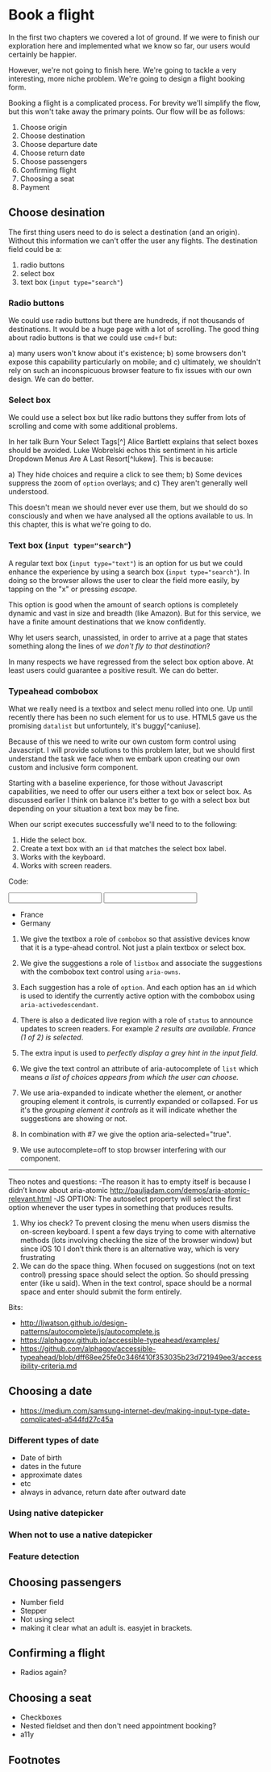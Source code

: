 # Book a flight

In the first two chapters we covered a lot of ground. If we were to finish our exploration here and implemented what we know so far, our users would certainly be happier.

However, we're not going to finish here. We're going to tackle a very interesting, more niche problem. We're going to design a flight booking form.

Booking a flight is a complicated process. For brevity we'll simplify the flow, but this won't take away the primary points. Our flow will be as follows:

1. Choose origin
2. Choose destination
3. Choose departure date
4. Choose return date
5. Choose passengers
6. Confirming flight
7. Choosing a seat
8. Payment

## Choose desination

The first thing users need to do is select a destination (and an origin). Without this information we can't offer the user any flights. The destination field could be a:

1. radio buttons
2. select box
3. text box (`input type="search"`)

### Radio buttons

We could use radio buttons but there are hundreds, if not thousands of destinations. It would be a huge page with a lot of scrolling. The good thing about radio buttons is that we could use `cmd+f` but:

a) many users won't know about it's existence;
b) some browsers don't expose this capability particularly on mobile; and
c) ultimately, we shouldn't rely on such an inconspicuous browser feature to fix issues with our own design. We can do better.

### Select box

We could use a select box but like radio buttons they suffer from lots of scrolling and come with some additional problems.

In her talk Burn Your Select Tags[^] Alice Bartlett explains that select boxes should be avoided. Luke Wobrelski echos this sentiment in his article Dropdown Menus Are A Last Resort[^lukew]. This is because:

a) They hide choices and require a click to see them;
b) Some devices suppress the zoom of `option` overlays; and
c) They aren't generally well understood.

This doesn't mean we should never ever use them, but we should do so consciously and when we have analysed all the options available to us. In this chapter, this is what we're going to do.

### Text box (`input type="search"`)

A regular text box (`input type="text"`) is an option for us but we could enhance the experience by using a search box (`input type="search"`). In doing so the browser allows the user to clear the field more easily, by tapping on the "x" or pressing *escape*.

This option is good when the amount of search options is completely dynamic and vast in size and breadth (like Amazon). But for this service, we have a finite amount destinations that we know confidently.

Why let users search, unassisted, in order to arrive at a page that states something along the lines of *we don't fly to that destination*?

In many respects we have regressed from the select box option above. At least users could guarantee a positive result. We can do better.

### Typeahead combobox

What we really need is a textbox and select menu rolled into one. Up until recently there has been no such element for us to use. HTML5 gave us the promising `datalist` but unfortuntely, it's buggy[^caniuse].

Because of this we need to write our own custom form control using Javascript. I will provide solutions to this problem later, but we should first understand the task we face when we embark upon creating our own custom and inclusive form component.

Starting with a baseline experience, for those without Javascript capabilities, we need to offer our users either a text box or select box. As discussed earlier I think on balance it's better to go with a select box but depending on your situation a text box may be fine.

When our script executes successfully we'll need to to the following:

1. Hide the select box.
2. Create a text box with an `id` that matches the select box label.
3. Works with the keyboard.
4. Works with screen readers.

Code:

<div class="typeahead-wrapper">
	<input class="typeahead-hint" readonly="true" tabindex="-1">
	<input
		type="text"
		name="input-typeahead"
		id="typeahead-default"
		autocomplete="off"
		role="combobox"
		aria-owns="typeahead-default-listbox"
		aria-autocomplete="list"
	>
	<ul
		class="typeahead-menu typeahead-menu--hidden"
		id="typeahead-default-listbox"
		role="listbox"
		>
		<li id="typeahead-default-option--0" role="option" tabindex="-1">
			France
		</li>
		<li id="typeahead-default-option--1" role="option" tabindex="-1" aria-selected="true">
			Germany
		</li>
	</ul>
	<div aria-live="polite" role="status" style="hidden stuff">
		<span></span>
	</div>
</div>

1. We give the textbox a role of `combobox` so that assistive devices know that it is a type-ahead control. Not just a plain textbox or select box.

2. We give the suggestions a role of `listbox` and associate the suggestions with the combobox text control using `aria-owns`.

3. Each suggestion has a role of `option`. And each option has an `id` which is used to identify the currently active option with the combobox using `aria-activedescendant`.

4. There is also a dedicated live region with a role of `status` to announce updates to screen readers. For example *2 results are available. France (1 of 2) is selected*.

5. The extra input is used to *perfectly display a grey hint in the input field*.

6. We give the text control an attribute of aria-autocomplete of `list` which means *a list of choices appears from which the user can choose.*

7. We use aria-expanded to indicate whether the element, or another grouping element it controls, is currently expanded or collapsed. For us it's the *grouping element it controls* as it will indicate whether the suggestions are showing or not.

8. In combination with #7 we give the option aria-selected="true".

9. We use autocomplete=off to stop browser interfering with our component.

---

Theo notes and questions:
-The reason it has to empty itself is because I didn’t know about aria-atomic http://pauljadam.com/demos/aria-atomic-relevant.html
-JS OPTION: The autoselect property will select the first option whenever the user types in something that produces results.

1. Why ios check? To prevent closing the menu when users dismiss the on-screen keyboard. I spent a few days trying to come with alternative methods (lots involving checking the size of the browser window) but since iOS 10 I don’t think there is an alternative way, which is very frustrating
2. We can do the space thing. When focused on suggestions (not on text control) pressing space should select the option. So should pressing enter (like u said). When in the text control, space should be a normal space and enter should submit the form entirely.

Bits:
- http://ljwatson.github.io/design-patterns/autocomplete/js/autocomplete.js
- https://alphagov.github.io/accessible-typeahead/examples/
- https://github.com/alphagov/accessible-typeahead/blob/dff68ee25fe0c346f410f353035b23d721949ee3/accessibility-criteria.md

## Choosing a date

- https://medium.com/samsung-internet-dev/making-input-type-date-complicated-a544fd27c45a

### Different types of date

- Date of birth
- dates in the future
- approximate dates
- etc
- always in advance, return date after outward date

### Using native datepicker

### When not to use a native datepicker

### Feature detection

## Choosing passengers

- Number field
- Stepper
- Not using select
- making it clear what an adult is. easyjet in brackets.

## Confirming a flight

- Radios again?

## Choosing a seat

- Checkboxes
- Nested fieldset and then don't need appointment booking?
- a11y

## Footnotes

[^luke]:(http://www.lukew.com/ff/entry.asp?1950)
[^]:(https://www.nngroup.com/articles/drop-down-menus-use-sparingly/)
[^]:(https://www.slideshare.net/cjforms/design-patterns-in-government-2016)
[^buggy]:(http://caniuse.com/#feat=datalist)
